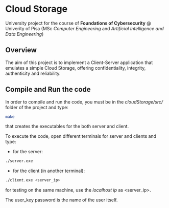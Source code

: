 # Cloud Storage

University project for the course of **Foundations of Cybersecurity**  @ Univerity of Pisa (MSc *Computer Engineering* and *Artificial Intelligence and Data Engineering*)

## Overview
The aim of this project is to implement a Client-Server application that emulates a simple Cloud Storage, offering confidentiality, integrity, authenticity and reliability.

## Compile and Run the code
In order to compile and run the code, you must be in the *cloudStorage/src/* folder of the project and type:
```sh
make
```
that creates the executables for the both server and client.

To execute the code, open different terminals for server and clients and type:
* for the server:
```sh
./server.exe
```
* for the client (in another terminal):
```sh
./client.exe <server_ip>
```
for testing on the same machine, use the *localhost ip* as <server_ip>.

The user_key password is the name of the user itself.
